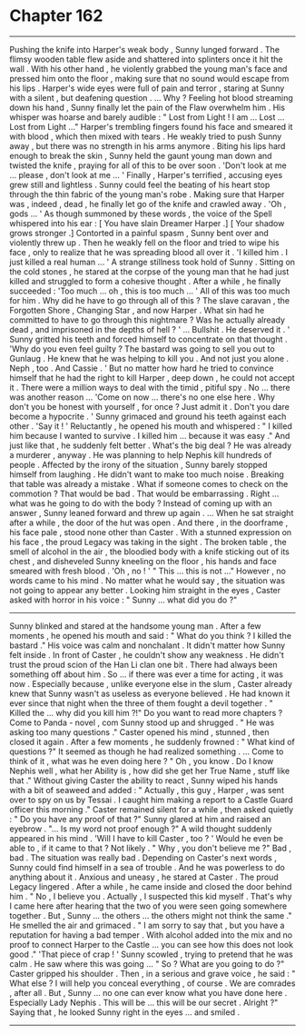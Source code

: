 
# Chapter 162


---

Pushing the knife into Harper's weak body , Sunny lunged forward . The flimsy wooden table flew aside and shattered into splinters once it hit the wall . With his other hand , he violently grabbed the young man's face and pressed him onto the floor , making sure that no sound would escape from his lips .
Harper's wide eyes were full of pain and terror , staring at Sunny with a silent , but deafening question .
… Why ?
Feeling hot blood streaming down his hand , Sunny finally let the pain of the Flaw overwhelm him .
His whisper was hoarse and barely audible :
" Lost from Light ! I am … Lost … Lost from Light …"
Harper's trembling fingers found his face and smeared it with blood , which then mixed with tears . He weakly tried to push Sunny away , but there was no strength in his arms anymore .
Biting his lips hard enough to break the skin , Sunny held the gaunt young man down and twisted the knife , praying for all of this to be over soon .
'Don't look at me … please , don't look at me … '
Finally , Harper's terrified , accusing eyes grew still and lightless . Sunny could feel the beating of his heart stop through the thin fabric of the young man's robe . Making sure that Harper was , indeed , dead , he finally let go of the knife and crawled away .
'Oh , gods … '
As though summoned by these words , the voice of the Spell whispered into his ear :
[ You have slain Dreamer Harper .]
[ Your shadow grows stronger .]
Contorted in a painful spasm , Sunny bent over and violently threw up . Then he weakly fell on the floor and tried to wipe his face , only to realize that he was spreading blood all over it .
'I killed him . I just killed a real human ... '
A strange stillness took hold of Sunny . Sitting on the cold stones , he stared at the corpse of the young man that he had just killed and struggled to form a cohesive thought . After a while , he finally succeeded :
'Too much … oh , this is too much … '
All of this was too much for him . Why did he have to go through all of this ? The slave caravan , the Forgotten Shore , Changing Star , and now Harper . What sin had he committed to have to go through this nightmare ? Was he actually already dead , and imprisoned in the depths of hell ?
' ... Bullshit . He deserved it . '
Sunny gritted his teeth and forced himself to concentrate on that thought .
'Why do you even feel guilty ? The bastard was going to sell you out to Gunlaug . He knew that he was helping to kill you . And not just you alone . Neph , too . And Cassie . '
But no matter how hard he tried to convince himself that he had the right to kill Harper , deep down , he could not accept it . There were a million ways to deal with the timid , pitiful spy . No … there was another reason …
'Come on now … there's no one else here . Why don't you be honest with yourself , for once ? Just admit it . Don't you dare become a hypocrite . '
Sunny grimaced and ground his teeth against each other .
'Say it ! '
Reluctantly , he opened his mouth and whispered :
" I killed him because I wanted to survive . I killed him … because it was easy ."
And just like that , he suddenly felt better .
What's the big deal ? He was already a murderer , anyway .
He was planning to help Nephis kill hundreds of people .
Affected by the irony of the situation , Sunny barely stopped himself from laughing .
He didn't want to make too much noise . Breaking that table was already a mistake . What if someone comes to check on the commotion ?
That would be bad . That would be embarrassing .
Right … what was he going to do with the body ?
Instead of coming up with an answer , Sunny leaned forward and threw up again .
… When he sat straight after a while , the door of the hut was open .
And there , in the doorframe , his face pale , stood none other than Caster .
With a stunned expression on his face , the proud Legacy was taking in the sight . The broken table , the smell of alcohol in the air , the bloodied body with a knife sticking out of its chest , and disheveled Sunny kneeling on the floor , his hands and face smeared with fresh blood .
'Oh , no ! '
" This … this is not …"
However , no words came to his mind . No matter what he would say , the situation was not going to appear any better .
Looking him straight in the eyes , Caster asked with horror in his voice :
" Sunny … what did you do ?"
***
Sunny blinked and stared at the handsome young man . After a few moments , he opened his mouth and said :
" What do you think ? I killed the bastard ."
His voice was calm and nonchalant . It didn't matter how Sunny felt inside . In front of Caster , he couldn't show any weakness .
He didn't trust the proud scion of the Han Li clan one bit . There had always been something off about him .
So … if there was ever a time for acting , it was now . Especially because , unlike everyone else in the slum , Caster already knew that Sunny wasn't as useless as everyone believed . He had known it ever since that night when the three of them fought a devil together .
" Killed the … why did you kill him ?!" Do you want to read more chapters ? Come to Panda - novel , com
Sunny stood up and shrugged .
" He was asking too many questions ."
Caster opened his mind , stunned , then closed it again . After a few moments , he suddenly frowned :
" What kind of questions ?"
It seemed as though he had realized something .
… Come to think of it , what was he even doing here ?
" Oh , you know . Do I know Nephis well , what her Ability is , how did she get her True Name , stuff like that ."
Without giving Caster the ability to react , Sunny wiped his hands with a bit of seaweed and added :
" Actually , this guy , Harper , was sent over to spy on us by Tessai . I caught him making a report to a Castle Guard officer this morning ."
Caster remained silent for a while , then asked quietly :
" Do you have any proof of that ?"
Sunny glared at him and raised an eyebrow .
"... Is my word not proof enough ?"
A wild thought suddenly appeared in his mind .
'Will I have to kill Caster , too ? '
Would he even be able to , if it came to that ?
Not likely .
" Why , you don't believe me ?"
Bad , bad . The situation was really bad . Depending on Caster's next words , Sunny could find himself in a sea of trouble . And he was powerless to do anything about it .
Anxious and uneasy , he stared at Caster .
The proud Legacy lingered . After a while , he came inside and closed the door behind him .
" No , I believe you . Actually , I suspected this kid myself . That's why I came here after hearing that the two of you were seen going somewhere together . But , Sunny … the others … the others might not think the same ."
He smelled the air and grimaced .
" I am sorry to say that , but you have a reputation for having a bad temper . With alcohol added into the mix and no proof to connect Harper to the Castle … you can see how this does not look good ."
'That piece of crap ! '
Sunny scowled , trying to pretend that he was calm . He saw where this was going ...
" So ? What are you going to do ?"
Caster gripped his shoulder . Then , in a serious and grave voice , he said :
" What else ? I will help you conceal everything , of course . We are comrades , after all . But , Sunny … no one can ever know what you have done here . Especially Lady Nephis . This will be … this will be our secret . Alright ?"
Saying that , he looked Sunny right in the eyes ... and smiled .

---

